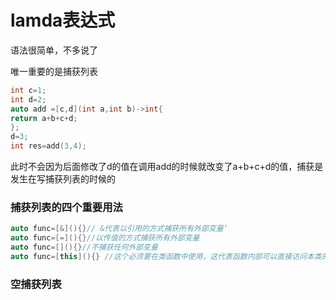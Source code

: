 # lamda表达式

语法很简单，不多说了

唯一重要的是捕获列表

```cpp
int c=1;
int d=2;
auto add =[c,d](int a,int b)->int{
return a+b+c+d;
};
d=3;
int res=add(3,4);
```

此时不会因为后面修改了d的值在调用add的时候就改变了a+b+c+d的值，捕获是发生在写捕获列表的时候的

### 捕获列表的四个重要用法

```cpp
auto func=[&](){}// &代表以引用的方式捕获所有外部变量‘
auto func=[=](){}//以传值的方式捕获所有外部变量
auto func=[](){}//不捕获任何外部变量
auto func=[this](){} //这个必须要在类函数中使用，这代表函数内部可以直接访问本类的私有成员函数和变量
```

### 空捕获列表